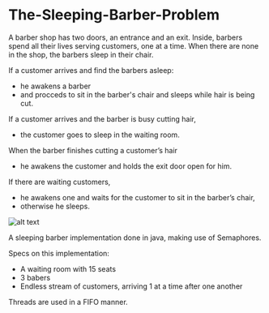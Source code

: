 # The-Sleeping-Barber-Problem
A barber shop has two doors, an entrance and an exit.
Inside, barbers spend all their lives serving customers, one at a time.
When there are none in the shop, the barbers sleep in their chair.

If a customer arrives and find the barbers asleep: 
- he awakens a barber 
- and procceds to sit in the barber's chair and sleeps while hair is being cut. 

If a customer arrives and the barber is busy cutting hair, 
- the customer goes to sleep in the waiting room. 

When the barber finishes cutting a customer’s hair 
- he awakens the customer and holds the exit door open for him. 

If there are waiting customers, 
- he awakens one and waits for the customer to sit in the barber’s chair, 
- otherwise he sleeps.

![alt text](http://1.bp.blogspot.com/-11LLqwNuV6o/UhjhcUEvIDI/AAAAAAAAAEM/n-xjhP_Rr1w/s200/2-35.png)


A sleeping barber implementation done in java, making use of Semaphores.

Specs on this implementation:
- A waiting room with 15 seats 
- 3 babers
- Endless stream of customers, arriving 1 at a time after one another 

Threads are used in a FIFO manner.


